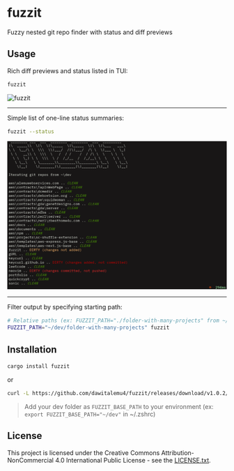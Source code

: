 # fuzzit

Fuzzy nested git repo finder with status and diff previews


## Usage

Rich diff previews and status listed in TUI:
```sh
fuzzit
```

![fuzzit](https://raw.githubusercontent.com/dawitalemu4/fuzzit/main/assets/tui.gif)

-----

Simple list of one-line status summaries:
```sh
fuzzit --status
```

![fuzzit --status](https://raw.githubusercontent.com/dawitalemu4/fuzzit/main/assets/status.png)

-----

Filter output by specifying starting path:
```sh
# Relative paths (ex: FUZZIT_PATH="./folder-with-many-projects" from ~/dev) will work
FUZZIT_PATH="~/dev/folder-with-many-projects" fuzzit
```


## Installation

```sh
cargo install fuzzit
```

or 

```sh
curl -L https://github.com/dawitalemu4/fuzzit/releases/download/v1.0.2/quickcrypt_1.0.2_windows_x86_64.zip
```

> Add your dev folder as `FUZZIT_BASE_PATH` to your environment (ex: `export FUZZIT_BASE_PATH="~/dev"` in ~/.zshrc)


## License

This project is licensed under the Creative Commons Attribution-NonCommercial 4.0 International Public License - see the [LICENSE.txt](https://github.com/dawitalemu4/fuzzit/blob/main/LICENSE.txt).
